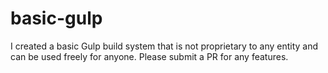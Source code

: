 # basic-gulp

I created a basic Gulp build system that is not proprietary to any entity and can be used freely for anyone. Please submit a PR for any features.
